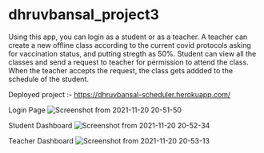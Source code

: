 # dhruvbansal_project3

Using this app, you can login as a student or as a teacher. A teacher can create a new offline class according to the current covid protocols asking for vaccination status, and putting stregth as 50%. Student can view all the classes and send a request to teacher for permission to attend the class. When the teacher accepts the request, the class gets addded to the schedule of the student.

Deployed project :- https://dhruvbansal-scheduler.herokuapp.com/

Login Page
![Screenshot from 2021-11-20 20-51-50](https://user-images.githubusercontent.com/43857178/142731923-c29a2a90-5f02-4472-a23c-a2f48bf2f192.png)


Student Dashboard
![Screenshot from 2021-11-20 20-52-34](https://user-images.githubusercontent.com/43857178/142731925-01777d10-4e79-4fc5-9bc3-1669201d2d7a.png)


Teacher Dashboard
![Screenshot from 2021-11-20 20-53-13](https://user-images.githubusercontent.com/43857178/142731927-4ccdfeb9-ad16-4dcf-99a6-91a01434406e.png)

